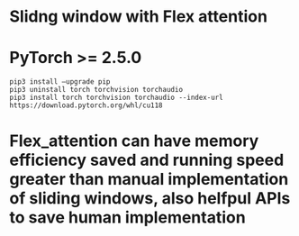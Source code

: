 # Slidng window with Flex attention
# PyTorch >= 2.5.0
```
pip3 install –upgrade pip
pip3 uninstall torch torchvision torchaudio
pip3 install torch torchvision torchaudio --index-url https://download.pytorch.org/whl/cu118
```
# Flex_attention can have memory efficiency saved  and running speed greater than manual implementation of sliding windows, also helfpul APIs to save human implementation

